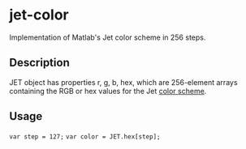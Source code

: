 # jet-color

Implementation of Matlab's Jet color scheme in 256 steps. 

## Description

JET object has properties r, g, b, hex, which are 256-element arrays containing the RGB or hex values for the Jet [color scheme](http://www.mathworks.com/help/matlab/ref/colormap.html).

## Usage

`var step = 127;`
`var color = JET.hex[step];`